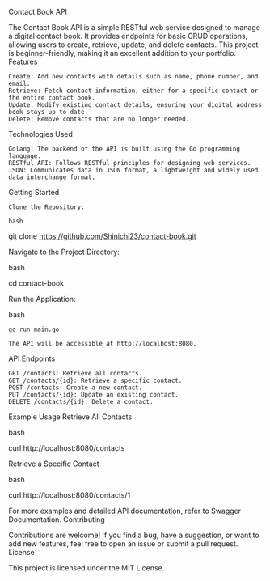 Contact Book API

The Contact Book API is a simple RESTful web service designed to manage a digital contact book. It provides endpoints for basic CRUD operations, allowing users to create, retrieve, update, and delete contacts. This project is beginner-friendly, making it an excellent addition to your portfolio.
Features

    Create: Add new contacts with details such as name, phone number, and email.
    Retrieve: Fetch contact information, either for a specific contact or the entire contact book.
    Update: Modify existing contact details, ensuring your digital address book stays up to date.
    Delete: Remove contacts that are no longer needed.

Technologies Used

    Golang: The backend of the API is built using the Go programming language.
    RESTful API: Follows RESTful principles for designing web services.
    JSON: Communicates data in JSON format, a lightweight and widely used data interchange format.

Getting Started

    Clone the Repository:

    bash

git clone https://github.com/Shinichi23/contact-book.git

Navigate to the Project Directory:

bash

cd contact-book

Run the Application:

bash

    go run main.go

    The API will be accessible at http://localhost:8080.

API Endpoints

    GET /contacts: Retrieve all contacts.
    GET /contacts/{id}: Retrieve a specific contact.
    POST /contacts: Create a new contact.
    PUT /contacts/{id}: Update an existing contact.
    DELETE /contacts/{id}: Delete a contact.

Example Usage
Retrieve All Contacts

bash

curl http://localhost:8080/contacts

Retrieve a Specific Contact

bash

curl http://localhost:8080/contacts/1

For more examples and detailed API documentation, refer to Swagger Documentation.
Contributing

Contributions are welcome! If you find a bug, have a suggestion, or want to add new features, feel free to open an issue or submit a pull request.
License

This project is licensed under the MIT License.
